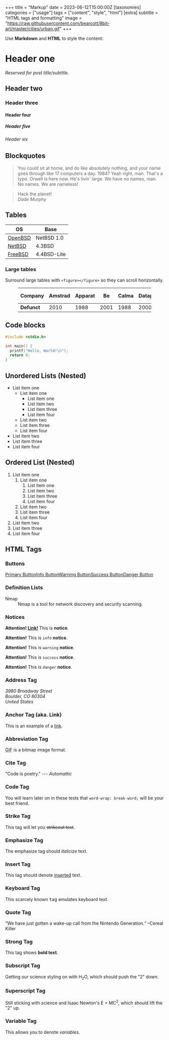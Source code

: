 +++
title = "Markup"
date = 2023-06-12T15:00:00Z
[taxonomies]
categories = ["usage"]
tags = ["content", "style", "html"]
[extra]
subtitle = "HTML tags and formatting"
image = "https://raw.githubusercontent.com/bearcott/8bit-art/master/cities/urban.gif"
+++

Use **Markdown** and **HTML** to style the content:

# Header one

*Reserved for post title/subtitle.*

## Header two

### Header three

#### Header four

##### Header five

###### Header six

## Blockquotes

> You could sit at home, and do like absolutely nothing, and your name goes through like 17 computers a day. 1984? Yeah right, man. That's a typo. Orwell is here now. He's livin' large. We have no names, man. No names. We are nameless!

> Hack the planet!<br>
> <cite>Dade Murphy</cite>

## Tables

| OS           | Base        |
| ------------ | ----------- |
| [OpenBSD](#) | NetBSD 1.0  |
| [NetBSD](#)  | 4.3BSD      | 
| [FreeBSD](#) | 4.4BSD-Lite |

### Large tables

Surround large tables with `<figure></figure>` so they can scroll horizontally.
<figure>

| **Company** | Amstrad | Apparat | Be | Calma | Datapoint | Elxsi | Fortune Systems | Gateway | Noval | Jonos | Kaypro | Lap Power | Léanord | NeXT | Norsk Data | Ohio Scientific | Omnidata | OCC | Psystar | Symbolics | Terak | TRW | Wicat Systems |
| ----------  | ---- | ---- | ---- | ---- | ---- | ---- | --- | --- | --- | --- | --- | --- | --- | --- | --- | --- | --- | --- | --- | --- | --- | --- | --- |
| **Defunct** | 2010 | 1988 | 2001 | 1988 | 2000 | 1989 | 2011 | 2007 | 1979 | 1992 | 1992 | 2000 | 1989 | 1997 | 1992 | 1980 | 1988 | 1985 | 2012 | 1996 | 1985 | 2002 | 1992 |

</figure>

## Code blocks

```c
#include <stdio.h>

int main() {
  printf("Hello, World!\n");
  return 0;
}
```

## Unordered Lists (Nested)

  * List item one 
      * List item one 
          * List item one
          * List item two
          * List item three
          * List item four
      * List item two
      * List item three
      * List item four
  * List item two
  * List item three
  * List item four

## Ordered List (Nested)

  1. List item one 
      1. List item one 
          1. List item one
          2. List item two
          3. List item three
          4. List item four
      2. List item two
      3. List item three
      4. List item four
  2. List item two
  3. List item three
  4. List item four

## HTML Tags

### Buttons

<a href="#" class="btn">Primary Button</a><a href="#" class="btn btn_info">Info Button</a><a href="#" class="btn btn_warning">Warning Button</a><a href="#" class="btn btn_success">Success Button</a><a href="#" class="btn btn_danger">Danger Button</a>

### Definition Lists

<dl>
  <dt>Nmap</dt>
  <dd>
    Nmap is a tool for network discovery and security scanning.
  </dd>
</dl>

### Notices

<p class="notice"><strong>Attention! <a href="#">Link!</a> </strong>This is <strong>notice</strong>.</p>

<p class="notice_info"><strong>Attention!</strong> This is <code>info</code> <strong>notice</strong>.</p>

<p class="notice_warning"><strong>Attention!</strong> This is <code>warning</code> <strong>notice</strong>.</p>

<p class="notice_success"><strong>Attention!</strong> This is <code>success</code> <strong>notice</strong>.</p>

<p class="notice_danger"><strong>Attention!</strong> This is <code>danger</code> <strong>notice</strong>.</p>

### Address Tag

<address>
  3980 Broadway Street<br /> Boulder, CO 80304<br> United States
</address>

### Anchor Tag (aka. Link)

This is an example of a [link](https://www.getzola.org "Zola").

### Abbreviation Tag

<abbr title="Graphics Interchange Format">GIF</abbr> is a bitmap image format.

### Cite Tag

"Code is poetry." --- <cite>Automattic</cite>

### Code Tag

You will learn later on in these tests that `word-wrap: break-word;` will be your best friend.

### Strike Tag

This tag will let you <strike>strikeout text</strike>.

### Emphasize Tag

The emphasize tag should _italicize_ text.

### Insert Tag

This tag should denote <ins>inserted</ins> text.

### Keyboard Tag

This scarcely known <kbd>tag</kbd> emulates keyboard text.

### Quote Tag

<q>We have just gotten a wake-up call from the Nintendo Generation.</q> &#8211;Cereal Killer

### Strong Tag

This tag shows **bold text**.

### Subscript Tag

Getting our science styling on with H<sub>2</sub>O, which should push the "2" down.

### Superscript Tag

Still sticking with science and Isaac Newton's E = MC<sup>2</sup>, which should lift the "2" up.

### Variable Tag

This allows you to denote <var>variables</var>.
